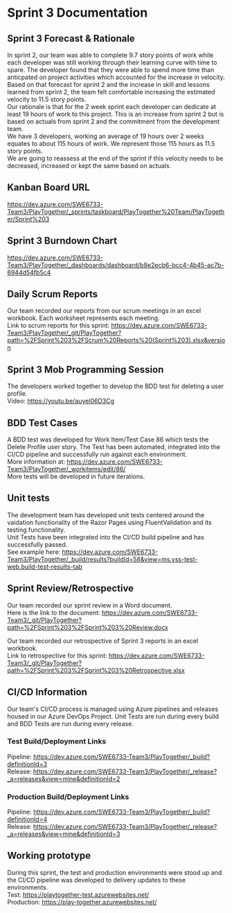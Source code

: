 # Sprint 3 Documentation

## Sprint 3 Forecast & Rationale
In sprint 2, our team was able to complete 9.7 story points of work while each developer was still working through their learning curve with time to spare. The developer found that they were able to spend more time than anticpated on project activities which accounted for the increase in velocity.  
Based on that forecast for sprint 2 and the increase in skill and lessons learned from sprint 2, the team felt comfortable increasing the estimated velocity to 11.5 story points.  
Our rationale is that for the 2 week sprint each developer can dedicate at least 19 hours of work to this project. This is an increase from sprint 2 but is based on actuals from sprint 2 and the commitment from the development team.  
We have 3 developers, working an average of 19 hours over 2 weeks equates to about 115 hours of work. We represent those 115 hours as 11.5 story points.  
We are going to reassess at the end of the sprint if this velocity needs to be decreased, increased or kept the same based on actuals.

## Kanban Board URL
https://dev.azure.com/SWE6733-Team3/PlayTogether/_sprints/taskboard/PlayTogether%20Team/PlayTogether/Sprint%203

## Sprint 3 Burndown Chart
https://dev.azure.com/SWE6733-Team3/PlayTogether/_dashboards/dashboard/b8e2ecb6-bcc4-4b45-ac7b-6944d54fb5c4

## Daily Scrum Reports
Our team recorded our reports from our scrum meetings in an excel workbook. Each worksheet represents each meeting.  
Link to scrum reports for this sprint: https://dev.azure.com/SWE6733-Team3/PlayTogether/_git/PlayTogether?path=%2FSprint%203%2FScrum%20Reports%20(Sprint%203).xlsx&version

## Sprint 3 Mob Programming Session
The developers worked together to develop the BDD test for deleting a user profile.  
Video: https://youtu.be/auyel06D3Cg

## BDD Test Cases
A BDD test was developed for Work Item/Test Case 86 which tests the Delete Profile user story. The Test has been automated, integrated into the CI/CD pipeline and successfully run against each environment.  
More information at: https://dev.azure.com/SWE6733-Team3/PlayTogether/_workitems/edit/86/  
More tests will be developed in future iterations.

## Unit tests
The development team has developed unit tests centered around the vaidation functionality of the Razor Pages using FluentValidation and its testing functionality.  
Unit Tests have been integrated into the CI/CD build pipeline and has successfully passed.  
See example here: https://dev.azure.com/SWE6733-Team3/PlayTogether/_build/results?buildId=58&view=ms.vss-test-web.build-test-results-tab

## Sprint Review/Retrospective
Our team recorded our sprint review in a Word document.  
Here is the link to the document: https://dev.azure.com/SWE6733-Team3/_git/PlayTogether?path=%2FSprint%203%2FSprint%203%20Review.docx
  
Our team recorded our retrospective of Sprint 3 reports in an excel workbook.  
Link to retrospective for this sprint: https://dev.azure.com/SWE6733-Team3/_git/PlayTogether?path=%2FSprint%203%2FSprint%203%20Retrospective.xlsx

## CI/CD Information
Our team's CI/CD process is managed using Azure pipelines and releases housed in our Azure DevOps Project. Unit Tests are run during every build and BDD Tests are run during every release.

### Test Build/Deployment Links
Pipeline: https://dev.azure.com/SWE6733-Team3/PlayTogether/_build?definitionId=3  
Release: https://dev.azure.com/SWE6733-Team3/PlayTogether/_release?_a=releases&view=mine&definitionId=2  

### Production Build/Deployment Links
Pipeline: https://dev.azure.com/SWE6733-Team3/PlayTogether/_build?definitionId=4  
Release: https://dev.azure.com/SWE6733-Team3/PlayTogether/_release?_a=releases&view=mine&definitionId=3

## Working prototype
During this sprint, the test and production environments were stood up and the CI/CD pipeline was developed to delivery updates to these environments.  
Test: https://playtogether-test.azurewebsites.net/  
Production: https://play-together.azurewebsites.net/